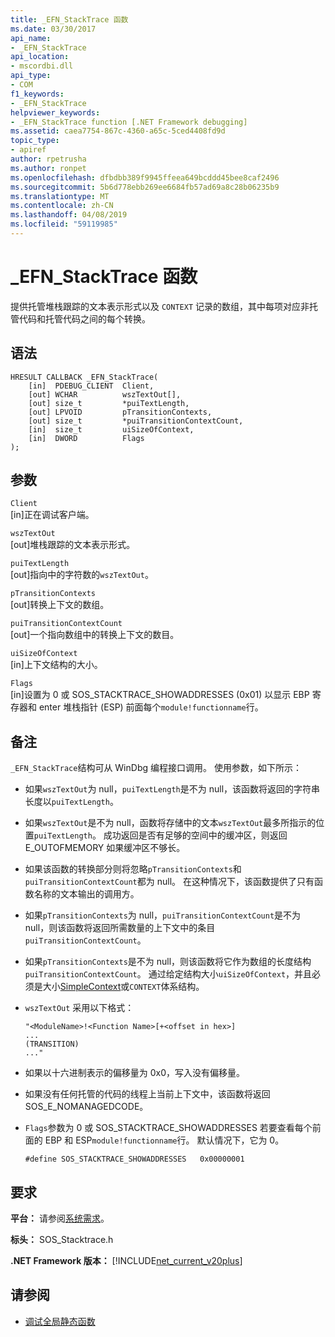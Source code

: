 ```yaml
---
title: _EFN_StackTrace 函数
ms.date: 03/30/2017
api_name:
- _EFN_StackTrace
api_location:
- mscordbi.dll
api_type:
- COM
f1_keywords:
- _EFN_StackTrace
helpviewer_keywords:
- _EFN_StackTrace function [.NET Framework debugging]
ms.assetid: caea7754-867c-4360-a65c-5ced4408fd9d
topic_type:
- apiref
author: rpetrusha
ms.author: ronpet
ms.openlocfilehash: dfbdbb389f9945ffeea649bcddd45bee8caf2496
ms.sourcegitcommit: 5b6d778ebb269ee6684fb57ad69a8c28b06235b9
ms.translationtype: MT
ms.contentlocale: zh-CN
ms.lasthandoff: 04/08/2019
ms.locfileid: "59119985"
---
```

# <a name="efnstacktrace-function"></a>_EFN_StackTrace 函数
提供托管堆栈跟踪的文本表示形式以及 `CONTEXT` 记录的数组，其中每项对应非托管代码和托管代码之间的每个转换。  
  
## <a name="syntax"></a>语法  
  
```  
HRESULT CALLBACK _EFN_StackTrace(  
    [in]  PDEBUG_CLIENT  Client,  
    [out] WCHAR          wszTextOut[],  
    [out] size_t         *puiTextLength,  
    [out] LPVOID         pTransitionContexts,  
    [out] size_t         *puiTransitionContextCount,  
    [in]  size_t         uiSizeOfContext,  
    [in]  DWORD          Flags  
);  
```  
  
## <a name="parameters"></a>参数  
 `Client`  
 [in]正在调试客户端。  
  
 `wszTextOut`  
 [out]堆栈跟踪的文本表示形式。  
  
 `puiTextLength`  
 [out]指向中的字符数的`wszTextOut`。  
  
 `pTransitionContexts`  
 [out]转换上下文的数组。  
  
 `puiTransitionContextCount`  
 [out]一个指向数组中的转换上下文的数目。  
  
 `uiSizeOfContext`  
 [in]上下文结构的大小。  
  
 `Flags`  
 [in]设置为 0 或 SOS_STACKTRACE_SHOWADDRESSES (0x01) 以显示 EBP 寄存器和 enter 堆栈指针 (ESP) 前面每个`module!functionname`行。  
  
## <a name="remarks"></a>备注  
 `_EFN_StackTrace`结构可从 WinDbg 编程接口调用。 使用参数，如下所示：  
  
-   如果`wszTextOut`为 null，`puiTextLength`是不为 null，该函数将返回的字符串长度以`puiTextLength`。  
  
-   如果`wszTextOut`是不为 null，函数将存储中的文本`wszTextOut`最多所指示的位置`puiTextLength`。 成功返回是否有足够的空间中的缓冲区，则返回 E_OUTOFMEMORY 如果缓冲区不够长。  
  
-   如果该函数的转换部分则将忽略`pTransitionContexts`和`puiTransitionContextCount`都为 null。 在这种情况下，该函数提供了只有函数名称的文本输出的调用方。  
  
-   如果`pTransitionContexts`为 null，`puiTransitionContextCount`是不为 null，则该函数将返回所需数量的上下文中的条目`puiTransitionContextCount`。  
  
-   如果`pTransitionContexts`是不为 null，则该函数将它作为数组的长度结构`puiTransitionContextCount`。 通过给定结构大小`uiSizeOfContext`，并且必须是大小[SimpleContext](../../../../docs/framework/unmanaged-api/debugging/stacktrace-simplecontext-structure.md)或`CONTEXT`体系结构。  
  
-   `wszTextOut` 采用以下格式：  
  
    ```  
    "<ModuleName>!<Function Name>[+<offset in hex>]  
    ...  
    (TRANSITION)  
    ..."  
    ```  
  
-   如果以十六进制表示的偏移量为 0x0，写入没有偏移量。  
  
-   如果没有任何托管的代码的线程上当前上下文中，该函数将返回 SOS_E_NOMANAGEDCODE。  
  
-   `Flags`参数为 0 或 SOS_STACKTRACE_SHOWADDRESSES 若要查看每个前面的 EBP 和 ESP`module!functionname`行。 默认情况下，它为 0。  
  
    ```  
    #define SOS_STACKTRACE_SHOWADDRESSES   0x00000001  
    ```  
  
## <a name="requirements"></a>要求  
 **平台：** 请参阅[系统需求](../../../../docs/framework/get-started/system-requirements.md)。  
  
 **标头：** SOS_Stacktrace.h  
  
 **.NET Framework 版本：** [!INCLUDE[net_current_v20plus](../../../../includes/net-current-v20plus-md.md)]  
  
## <a name="see-also"></a>请参阅

- [调试全局静态函数](../../../../docs/framework/unmanaged-api/debugging/debugging-global-static-functions.md)
